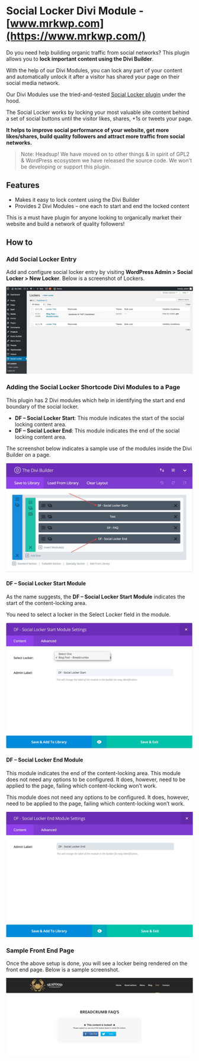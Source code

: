 # Social Locker Divi Module - [www.mrkwp.com](https://www.mrkwp.com/)

Do you need help building organic traffic from social networks? This plugin allows you to **lock important content using the Divi Builder**.

With the help of our Divi Modules, you can lock any part of your content and automatically unlock it after a visitor has shared your page on their social media network.

Our Divi Modules use the tried-and-tested [Social Locker plugin](https://wordpress.org/plugins/social-locker/) under the hood.

The Social Locker works by locking your most valuable site content behind a set of social buttons until the visitor likes, shares, +1s or tweets your page.

**It helps to improve social performance of your website, get more likes/shares, build quality followers and attract more traffic from social networks.**

> Note: Headsup! We have moved on to other things & in spirit of GPL2 & WordPress ecosystem we have released the source code. We won't be developing or support this plugin. 

## Features

* Makes it easy to lock content using the Divi Builder
* Provides 2 Divi Modules – one each to start and end the locked content

This is a must have plugin for anyone looking to organically market their website and build a network of quality followers!

## How to

### Add Social Locker Entry

Add and configure social locker entry by visiting **WordPress Admin > Social Locker > New Locker**. Below is a screenshot of Lockers.

![Social Locker Entry](assets/social-locker-shortcode-module-lockers.jpg "Social Locker Entry")

### Adding the Social Locker Shortcode Divi Modules to a Page

This plugin has 2 Divi modules which help in identifying the start and end boundary of the social locker.

* **DF – Social Locker Start**: This module indicates the start of the social locking content area.
* **DF – Social Locker End**: This module indicates the end of the social locking content area.

The screenshot below indicates a sample use of the modules inside the Divi Builder on a page.

![Social locker shortcodes divi modules](assets/social-locker-shortcode-module-divi-builder-page.jpg "Social locker shortcodes divi modules")

#### DF – Social Locker Start Module

As the name suggests, the **DF – Social Locker Start Module** indicates the start of the content-locking area.

You need to select a locker in the Select Locker field in the module.

![Social Locker Start Divi Module](assets/social-locker-shortcode-module-start-tag.jpg "Social Locker Start Divi Module")

#### DF – Social Locker End Module

This module indicates the end of the content-locking area. This module does not need any options to be configured. It does, however, need to be applied to the page, failing which content-locking won’t work.

This module does not need any options to be configured. It does, however, need to be applied to the page, failing which content-locking won’t work.

![Social locker end divi module](assets/social-locker-shortcode-module-end-tag.jpg "Social locker end divi module")


### Sample Front End Page

Once the above setup is done, you will see a locker being rendered on the front end page. Below is a sample screenshot.

![Sample social locker divi module page](assets/social-locker-shortcode-module-frontend-page.jpg "Sample social locker divi module page")
